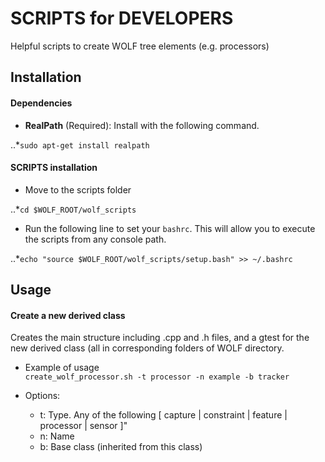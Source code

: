 # SCRIPTS for DEVELOPERS

Helpful scripts to create WOLF tree elements (e.g. processors)

## Installation

#### Dependencies

  * __RealPath__ (Required): Install with the following command.
  
  ..*`sudo apt-get install realpath`
  
#### SCRIPTS installation  

  * Move to the scripts folder
  
  ..*`cd $WOLF_ROOT/wolf_scripts`  

  * Run the following line to set your `bashrc`. This will allow you to execute the scripts from any console path.
  
  ..*`echo "source $WOLF_ROOT/wolf_scripts/setup.bash" >> ~/.bashrc`

## Usage

#### Create a new derived class

Creates the main structure including .cpp and .h files, and a gtest for the new derived class (all in corresponding folders of WOLF directory. 

  * Example of usage  
  `create_wolf_processor.sh -t processor -n example -b tracker` 

  * Options:
    - t: Type. Any of the following [ capture | constraint | feature | processor | sensor ]"
    - n: Name 
    - b: Base class (inherited from this class)